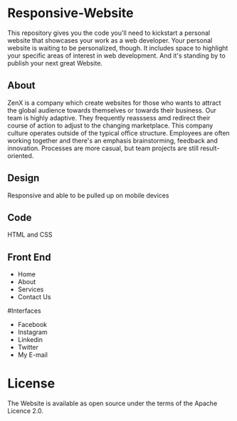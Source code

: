# Responsive-Website

This repository gives you the code you'll need to kickstart a personal website that showcases your work as a web developer. Your personal website is waiting to be personalized, though. It includes space to highlight your specific areas of interest in web development. And it's standing by to publish your next great Website.

## About

ZenX is a company which create websites for those who wants to attract the global audience towards themselves or towards their business.  Our team is highly adaptive. They frequently reasssess amd redirect their course of action to adjust to the changing marketplace.  This company culture operates outside of the typical office structure. Employees are often working together and there's an emphasis  brainstorming, feedback and innovation. Processes are more casual, but team projects are still result-oriented.

## Design 

Responsive and able to be pulled up on mobile devices

## Code

HTML and CSS

## Front End

* Home
* About 
* Services
* Contact Us

#Interfaces

* Facebook
* Instagram
* Linkedin
* Twitter
* My E-mail

# License

The Website is available as open source under the terms of the Apache Licence 2.0.